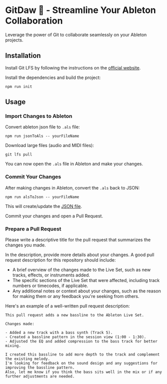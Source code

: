 # GitDaw 🎹 - Streamline Your Ableton Collaboration

Leverage the power of Git to collaborate seamlessly on your Ableton projects.

## Installation

Install Git LFS by following the instructions on the [official website](https://git-lfs.github.com/).

Install the dependencies and build the project:
```
npm run init
```

## Usage

### Import Changes to Ableton

Convert ableton json file to `.als` file:
```
npm run jsonToAls -- yourFileName
```

Download large files (audio and MIDI files):
```
git lfs pull
```

You can now open the `.als` file in Ableton and make your changes.

### Commit Your Changes

After making changes in Ableton, convert the `.als` back to JSON:

```
npm run alsToJson -- yourFileName
```

This will create/update the [JSON file](https://github.com/raphaelDkhn/crs_live_set/tree/main/live_set/json).

Commit your changes and open a Pull Request.

### Prepare a Pull Request

Please write a descriptive title for the pull request that summarizes the changes you made.

In the description, provide more details about your changes. A good pull request description for this repository should include:
- A brief overview of the changes made to the Live Set, such as new tracks, effects, or instruments added.
- The specific sections of the Live Set that were affected, including track numbers or timecodes, if applicable.
- Any additional notes or context about your changes, such as the reason for making them or any feedback you're seeking from others.

Here's an example of a well-written pull request description:

```
This pull request adds a new bassline to the Ableton Live Set.

Changes made:

- Added a new track with a bass synth (Track 5).
- Created a bassline pattern in the session view (1:00 - 1:30).
- Adjusted the EQ and added compression to the bass track for better mixing.

I created this bassline to add more depth to the track and complement the existing melody. 
I'm looking for feedback on the sound design and any suggestions for improving the bassline pattern. 
Also, let me know if you think the bass sits well in the mix or if any further adjustments are needed.
```
